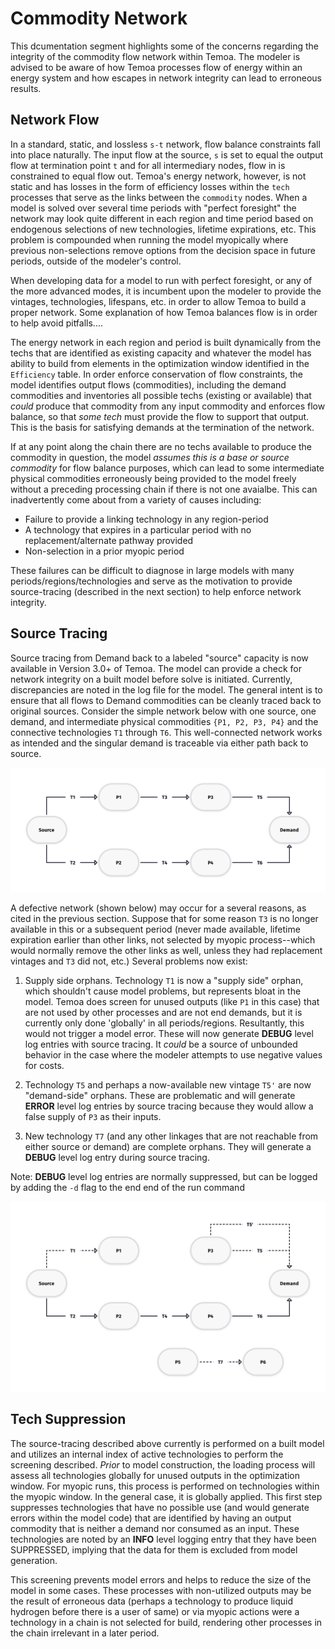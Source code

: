
Commodity Network
=================

This dcumentation segment highlights some of the concerns regarding the integrity of
the commodity flow network within Temoa.  The modeler is advised to be aware of how
Temoa processes flow of energy within an energy system and how escapes in network
integrity can lead to erroneous results.

Network Flow
------------

In a standard, static, and lossless ``s-t`` network, flow balance constraints fall into
place naturally.  The input flow at the source, ``s`` is set to equal the output flow
at termination point ``t`` and for all intermediary nodes, flow in is constrained to
equal flow out.  Temoa's energy network, however, is not static and has losses in the form
of efficiency losses within the ``tech`` processes that serve as the links between the
``commodity`` nodes.  When a model is solved over several time periods with "perfect foresight"
the network may look quite different in each region and time period based on endogenous selections
of new technologies, lifetime expirations, etc.  This problem is compounded when running the
model myopically where previous non-selections remove options from the decision space in future
periods, outside of the modeler's control.

When developing data for a model to run with perfect foresight, or any of the more advanced modes,
it is incumbent upon the modeler to provide the vintages, technologies, lifespans, etc. in order
to allow Temoa to build a proper network.  Some explanation of how Temoa balances flow is in order
to help avoid pitfalls....

The energy network in each region and period is built dynamically from the techs that are
identified as existing capacity and whatever the model has ability to build from elements in
the optimization window identified in the ``Efficiency`` table.  In order enforce conservation of
flow constraints, the model identifies output flows (commodities), including the demand
commodities and inventories all possible techs (existing or available) that *could* produce that commodity from
any input commodity and enforces flow balance, so that *some tech* must provide the flow to support that output.
This is the basis for satisfying demands at the termination of the network.  

If at any point along the chain there are no techs
available to produce the commodity in question, the model *assumes this is a base or source commodity* for
flow balance purposes, which can lead to some intermediate physical commodities erroneously being
provided to the model freely without a preceding processing chain if there is not one avaialbe.
This can inadvertently come about from a variety of causes including:

* Failure to provide a linking technology in any region-period
* A technology that expires in a particular period with no replacement/alternate pathway provided
* Non-selection in a prior myopic period

These failures can be difficult to diagnose in large models with many periods/regions/technologies and serve
as the motivation to provide source-tracing (described in the next section) to help enforce network integrity.

Source Tracing
--------------

Source tracing from Demand back to a labeled "source" capacity is now available in Version 3.0+ of Temoa.
The model can provide a check for network integrity on a built model before solve is initiated.  Currently,
discrepancies are noted in the log file for the model.  The general intent is to ensure that all flows to Demand
commodities can be cleanly traced back to original sources.  Consider the simple network below with one source, one
demand, and intermediate physical commodities ``{P1, P2, P3, P4}`` and the connective technologies ``T1``
through ``T6``.  This well-connected network works as intended and the singular demand is traceable via either path
back to source.

![Good Network](source/images/commodity_network.png)


A defective network (shown below) may occur for a several reasons, as cited in the previous section.  Suppose that
for some reason `T3` is no longer available in this or a subsequent period (never made available, lifetime
expiration earlier than other links, not selected by myopic process--which would normally remove the other links
as well, unless they had replacement vintages and ``T3`` did not, etc.)  Several problems now exist:

1.  Supply side orphans.  Technology ``T1`` is now a "supply side" orphan, which shouldn't cause model problems, but represents bloat
in the model.  Temoa does screen for unused outputs (like ``P1`` in this case) that are not used by other
processes and are not end demands, but it is currently only done 'globally' in all periods/regions.  Resultantly,
this would not trigger a model error.  These will now generate **DEBUG** level log entries with source tracing.  It *could* be a source of unbounded behavior in the case where the
modeler attempts to use negative values for costs.  

2.  Technology ``T5`` and perhaps a now-available new vintage ``T5'`` are now "demand-side" orphans.  These are
problematic and will generate **ERROR** level log entries by source tracing because they would allow a false supply of ``P3`` as
their inputs.

3.  New technology ``T7`` (and any other linkages that are not reachable from either source or demand)
are complete orphans.
They will generate a **DEBUG** level log entry during source tracing.

Note:  **DEBUG** level log entries are normally suppressed, but can be logged by adding the ``-d`` flag to the end
end of the run command

![Bad Network](source/images/broken_commodity_network.png)

Tech Suppression
---------------
The source-tracing described above currently is performed on a built model and utilizes an internal index of 
active technologies to perform the screening described.  *Prior* to model construction, the loading process will
assess all technologies globally for unused outputs in the optimization window.  For myopic runs, this process
is performed on technologies within the myopic window.  In the general case, it is globally applied.  This first
step suppresses technologies that have no possible use (and would generate errors within the model code) that
are identified by having an output commodity that is neither a demand nor consumed as an input.  These 
technologies are noted by an **INFO** level logging entry that they have been SUPPRESSED, implying that the
data for them is excluded from model generation.

This screening prevents model errors and helps to reduce the size of the model in some cases.  These processes
with non-utilized outputs may be the result of erroneous data (perhaps a technology to produce liquid hydrogen
before there is a user of same) or via myopic actions were a technology in a chain is not selected for build,
rendering other processes in the chain irrelevant in a later period.